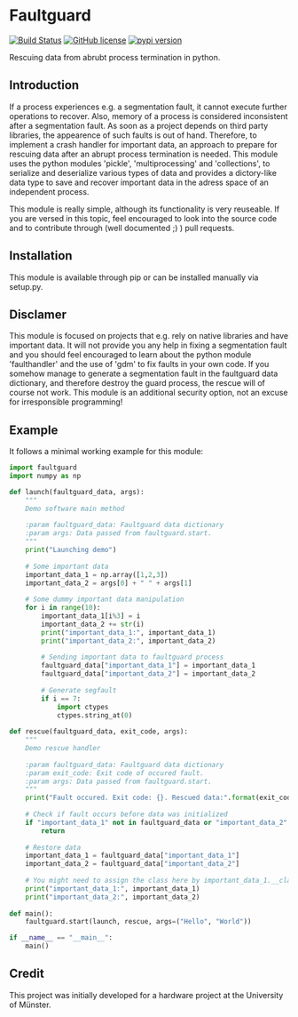 # Faultguard

[![Build Status](https://travis-ci.com/2xB/faultguard.svg?branch=master)](https://travis-ci.com/2xB/faultguard)
[![GitHub license](https://img.shields.io/github/license/2xB/faultguard.svg)](https://github.com/2xB/faultguard)
[![pypi version](https://img.shields.io/pypi/v/faultguard.svg)](https://pypi.org/project/faultguard/)

Rescuing data from abrubt process termination in python.

## Introduction

If a process experiences e.g. a segmentation fault, it cannot execute further operations to recover. Also, memory of a process is considered inconsistent after a segmentation fault. As soon as a project depends on third party libraries, the appearence of such faults is out of hand. Therefore, to implement a crash handler for important data, an approach to prepare for rescuing data after an abrupt process termination is needed. This module uses the python modules 'pickle', 'multiprocessing' and 'collections', to serialize and deserialize various types of data and provides a dictory-like data type to save and recover important data in the adress space of an independent process.

This module is really simple, although its functionality is very reuseable. If you are versed in this topic, feel encouraged to look into the source code and to contribute through (well documented ;) ) pull requests.

## Installation

This module is available through pip or can be installed manually via setup.py.

## Disclamer

This module is focused on projects that e.g. rely on native libraries and have important data. It will not provide you any help in fixing a segmentation fault and you should feel encouraged to learn about the python module 'faulthandler' and the use of 'gdm' to fix faults in your own code. If you somehow manage to generate a segmentation fault in the faultguard data dictionary, and therefore destroy the guard process, the rescue will of course not work. This module is an additional security option, not an excuse for irresponsible programming!

## Example

It follows a minimal working example for this module:

```python
import faultguard
import numpy as np

def launch(faultguard_data, args):
    """
    Demo software main method
    
    :param faultguard_data: Faultguard data dictionary
    :param args: Data passed from faultguard.start.
    """
    print("Launching demo")
    
    # Some important data
    important_data_1 = np.array([1,2,3])
    important_data_2 = args[0] + " " + args[1]
    
    # Some dummy important data manipulation
    for i in range(10):
        important_data_1[i%3] = i
        important_data_2 += str(i)
        print("important_data_1:", important_data_1)
        print("important_data_2:", important_data_2)
        
        # Sending important data to faultguard process
        faultguard_data["important_data_1"] = important_data_1
        faultguard_data["important_data_2"] = important_data_2
        
        # Generate segfault
        if i == 7:
            import ctypes
            ctypes.string_at(0)
            
def rescue(faultguard_data, exit_code, args):
    """
    Demo rescue handler
    
    :param faultguard_data: Faultguard data dictionary
    :param exit_code: Exit code of occured fault.
    :param args: Data passed from faultguard.start.
    """
    print("Fault occured. Exit code: {}. Rescued data:".format(exit_code))
    
    # Check if fault occurs before data was initialized
    if "important_data_1" not in faultguard_data or "important_data_2" not in faultguard_data:
        return
    
    # Restore data
    important_data_1 = faultguard_data["important_data_1"]
    important_data_2 = faultguard_data["important_data_2"]
    
    # You might need to assign the class here by important_data_1.__class__ = ...
    print("important_data_1:", important_data_1)
    print("important_data_2:", important_data_2)
    
def main():
    faultguard.start(launch, rescue, args=("Hello", "World"))

if __name__ == "__main__":
    main()
```

## Credit

This project was initially developed for a hardware project at the University of Münster.
